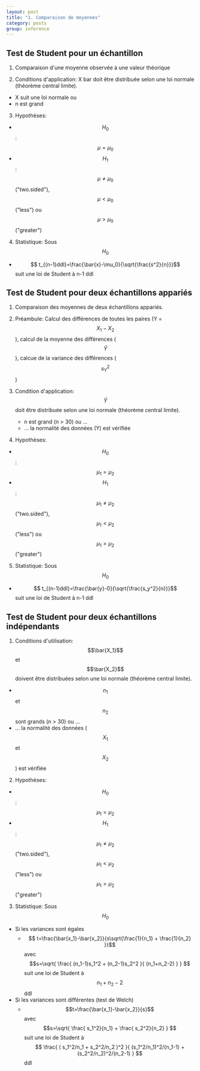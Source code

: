 ```yaml
---
layout: post
title: "1. Comparaison de moyennes"
category: posts
group: inference
---
```




<script async src="https://www.googletagmanager.com/gtag/js?id=UA-15159522-6"></script>
<script>
  window.dataLayer = window.dataLayer || [];
  function gtag(){dataLayer.push(arguments);}
  gtag('js', new Date());

  gtag('config', 'UA-15159522-6');
</script>


<script src="https://cdnjs.cloudflare.com/ajax/libs/mathjax/2.7.2/MathJax.js?config=TeX-MML-AM_CHTML"></script>

<h2>Test de Student pour un échantillon</h2>

1) Comparaison d'une moyenne observée à une valeur théorique

2) Conditions d'application: X bar doit être distribuée selon une loi normale (théorème central limite).
  - X suit une loi normale ou
  - n est grand

3) Hypothèses:
  - $$H_0$$: $$\mu = \mu_{0}$$
  - $$H_1$$: $$\mu \ne \mu_0$$ ("two.sided"), $$\mu < \mu_0$$("less") ou $$\mu > \mu_0$$ ("greater")

4) Statistique: Sous $$H_0$$  
  -  $$ t_{(n-1)ddl}=\frac{\bar{x}-\mu_0}{\sqrt{\frac{s^2}{n}}}$$ suit une loi de Student à n-1 ddl


<h2>Test de Student pour deux échantillons appariés</h2>

1) Comparaison des moyennes de deux échantillons appariés.

2) Préambule: Calcul des différences de toutes les paires (Y = $$X_1 - X_2$$), calcul de la moyenne des différences ($$\bar{Y}$$), calcue de la variance des différences ($$s_Y^2$$)

3) Condition d'application: $$\bar{Y}$$ doit être distribuée selon une loi normale (théorème central limite).
    - n est grand (n > 30) ou ...
    - ... la normalité des données (Y) est vérifiée

4) Hypothèses:
- $$H_0$$: $$\mu_1 = \mu_2$$
- $$H_1$$: $$\mu_1 \ne \mu_2$$ ("two.sided"), $$\mu_1 < \mu_2$$("less") ou $$\mu_1 > \mu_2$$ ("greater")

5) Statistique: Sous $$H_0$$  
-  $$ t_{(n-1)ddl}=\frac{\bar{y}-0}{\sqrt{\frac{s_y^2}{n}}}$$ suit une loi de Student à n-1 ddl

<h2>Test de Student pour deux échantillons indépendants</h2>

1) Conditions d'utilisation: $$\bar{X_1}$$ et $$\bar{X_2}$$ doivent être distribuées selon une loi normale (théorème central limite).
- $$n_1$$ et $$n_2$$ sont grands (n > 30) ou ...
- ... la normalité des données ($$X_1$$ et $$X_2$$) est vérifiée

2) Hypothèses:
- $$H_0$$: $$\mu_1 = \mu_2$$
- $$H_1$$: $$\mu_1 \ne \mu_2$$ ("two.sided"), $$\mu_1 < \mu_2$$("less") ou $$\mu_1 > \mu_2$$ ("greater")

3) Statistique: Sous $$H_0$$
- Si les variances sont égales   
  -  $$ t=\frac{\bar{x_1}-\bar{x_2}}{s\sqrt{\frac{1}{n_1} + \frac{1}{n_2}  }}$$ avec $$s=\sqrt{ \frac{ (n_1-1)s_1^2 + (n_2-1)s_2^2    }{  (n_1+n_2-2) } } $$ suit une loi de Student à $$n_1+n_2-2$$ ddl
- Si les variances sont différentes (test de Welch)   
  -  $$t=\frac{\bar{x_1}-\bar{x_2}}{s}$$ avec $$s=\sqrt{ \frac{ s_1^2}{n_1} + \frac{ s_2^2}{n_2} } $$ suit une loi de Student à $$ \frac{ ( s_1^2/n_1 + s_2^2/n_2  )^2  }{ (s_1^2/n_1)^2/(n_1-1) + (s_2^2/n_2)^2/(n_2-1)   } $$ ddl
